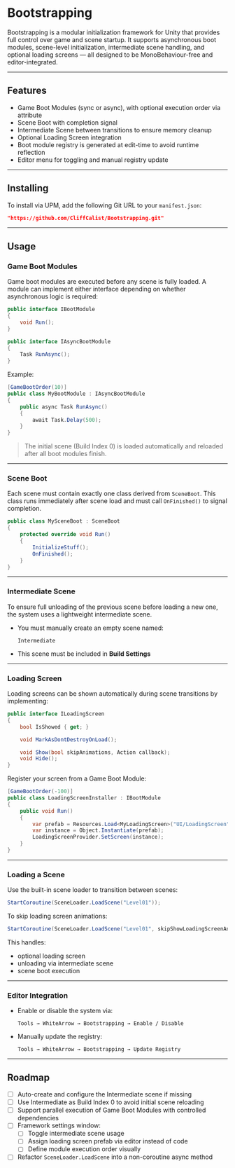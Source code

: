# Bootstrapping

Bootstrapping is a modular initialization framework for Unity that provides full control over game and scene startup. It supports asynchronous boot modules, scene-level initialization, intermediate scene handling, and optional loading screens — all designed to be MonoBehaviour-free and editor-integrated.

---

## Features

- Game Boot Modules (sync or async), with optional execution order via attribute
- Scene Boot with completion signal
- Intermediate Scene between transitions to ensure memory cleanup
- Optional Loading Screen integration
- Boot module registry is generated at edit-time to avoid runtime reflection
- Editor menu for toggling and manual registry update

---

## Installing

To install via UPM, add the following Git URL to your `manifest.json`:

```json
"https://github.com/CliffCalist/Bootstrapping.git"
```

---

## Usage

### Game Boot Modules

Game boot modules are executed before any scene is fully loaded. A module can implement either interface depending on whether asynchronous logic is required:

```csharp
public interface IBootModule
{
    void Run();
}

public interface IAsyncBootModule
{
    Task RunAsync();
}
```

Example:

```csharp
[GameBootOrder(10)]
public class MyBootModule : IAsyncBootModule
{
    public async Task RunAsync()
    {
        await Task.Delay(500);
    }
}
```

> The initial scene (Build Index 0) is loaded automatically and reloaded after all boot modules finish.

---

### Scene Boot

Each scene must contain exactly one class derived from `SceneBoot`. This class runs immediately after scene load and must call `OnFinished()` to signal completion.

```csharp
public class MySceneBoot : SceneBoot
{
    protected override void Run()
    {
        InitializeStuff();
        OnFinished();
    }
}
```

---

### Intermediate Scene

To ensure full unloading of the previous scene before loading a new one, the system uses a lightweight intermediate scene.

- You must manually create an empty scene named:
  ```
  Intermediate
  ```

- This scene must be included in **Build Settings**

---

### Loading Screen

Loading screens can be shown automatically during scene transitions by implementing:

```csharp
public interface ILoadingScreen
{
    bool IsShowed { get; }

    void MarkAsDontDestroyOnLoad();

    void Show(bool skipAnimations, Action callback);
    void Hide();
}
```

Register your screen from a Game Boot Module:

```csharp
[GameBootOrder(-100)]
public class LoadingScreenInstaller : IBootModule
{
    public void Run()
    {
        var prefab = Resources.Load<MyLoadingScreen>("UI/LoadingScreen");
        var instance = Object.Instantiate(prefab);
        LoadingScreenProvider.SetScreen(instance);
    }
}
```

---

### Loading a Scene

Use the built-in scene loader to transition between scenes:

```csharp
StartCoroutine(SceneLoader.LoadScene("Level01"));
```

To skip loading screen animations:

```csharp
StartCoroutine(SceneLoader.LoadScene("Level01", skipShowLoadingScreenAnimations: true));
```

This handles:
- optional loading screen
- unloading via intermediate scene
- scene boot execution

---

### Editor Integration

- Enable or disable the system via:

  ```
  Tools → WhiteArrow → Bootstrapping → Enable / Disable
  ```

- Manually update the registry:

  ```
  Tools → WhiteArrow → Bootstrapping → Update Registry
  ```

---

## Roadmap

- [ ] Auto-create and configure the Intermediate scene if missing
- [ ] Use Intermediate as Build Index 0 to avoid initial scene reloading
- [ ] Support parallel execution of Game Boot Modules with controlled dependencies
- [ ] Framework settings window:
  - [ ] Toggle intermediate scene usage
  - [ ] Assign loading screen prefab via editor instead of code
  - [ ] Define module execution order visually
- [ ] Refactor `SceneLoader.LoadScene` into a non-coroutine async method
